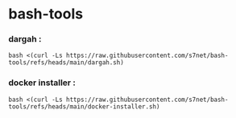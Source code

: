 # bash-tools

### dargah :
```bash <(curl -Ls https://raw.githubusercontent.com/s7net/bash-tools/refs/heads/main/dargah.sh)```

### docker installer :
```bash <(curl -Ls https://raw.githubusercontent.com/s7net/bash-tools/refs/heads/main/docker-installer.sh)```
